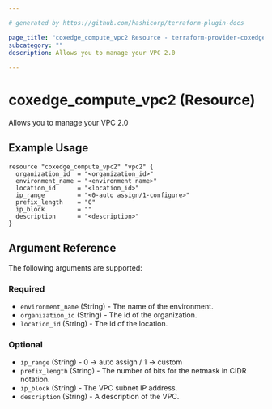 ```yaml
---

# generated by https://github.com/hashicorp/terraform-plugin-docs

page_title: "coxedge_compute_vpc2 Resource - terraform-provider-coxedge"
subcategory: ""
description: Allows you to manage your VPC 2.0
  
---
```


# coxedge_compute_vpc2 (Resource)

Allows you to manage your VPC 2.0

Example Usage
---

```
resource "coxedge_compute_vpc2" "vpc2" {
  organization_id  = "<organization_id>"
  environment_name = "<environment name>"
  location_id      = "<location_id>"
  ip_range         = "<0-auto assign/1-configure>"
  prefix_length    = "0"
  ip_block         = ""
  description      = "<description>"
}
```

<!-- schema generated by tfplugindocs -->

## Argument Reference

The following arguments are supported:

### Required

- `environment_name` (String) - The name of the environment.
- `organization_id` (String) - The id of the organization.
- `location_id` (String) - The id of the location.

### Optional

- `ip_range` (String) - 0 -> auto assign / 1 -> custom
- `prefix_length` (String) - The number of bits for the netmask in CIDR notation.
- `ip_block` (String) - The VPC subnet IP address.
- `description` (String) - A description of the VPC.
